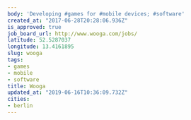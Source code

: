 ```yaml
---
body: 'Developing #games for #mobile devices; #software'
created_at: "2017-06-28T20:28:06.936Z"
is_approved: true
job_board_url: http://www.wooga.com/jobs/
latitude: 52.5287037
longitude: 13.4161895
slug: wooga
tags:
- games
- mobile
- software
title: Wooga
updated_at: "2019-06-16T10:36:09.732Z"
cities:
- berlin
---
```

